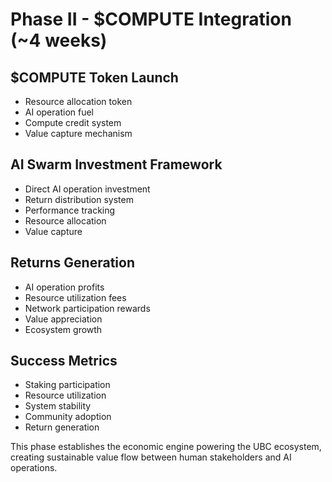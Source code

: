 # Phase II - $COMPUTE Integration (~4 weeks)

## $COMPUTE Token Launch
- Resource allocation token
- AI operation fuel
- Compute credit system
- Value capture mechanism

## AI Swarm Investment Framework
- Direct AI operation investment
- Return distribution system
- Performance tracking
- Resource allocation
- Value capture

## Returns Generation
- AI operation profits
- Resource utilization fees
- Network participation rewards
- Value appreciation
- Ecosystem growth

## Success Metrics
- Staking participation
- Resource utilization
- System stability
- Community adoption
- Return generation

This phase establishes the economic engine powering the UBC ecosystem, creating sustainable value flow between human stakeholders and AI operations.
